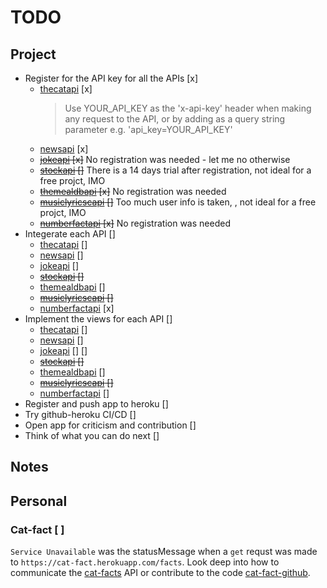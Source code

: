 # TODO

## Project

- Register for the API key for all the APIs [x]
  - [thecatapi] [x]
    > Use YOUR_API_KEY as the 'x-api-key' header when making any request to the API, or by adding as a query string parameter e.g. 'api_key=YOUR_API_KEY'
  - [newsapi] [x]
  - ~~[jokeapi] [x]~~ No registration was needed - let me no otherwise
  - ~~[stockapi] []~~ There is a 14 days trial after registration, not ideal for a free projct, IMO
  - ~~[themealdbapi] [x]~~ No registration was needed
  - ~~[musiclyricscapi] []~~ Too much user info is taken, , not ideal for a free projct, IMO
  - ~~[numberfactapi] [x]~~ No registration was needed
- Integerate each API []
  - [thecatapi] []
  - [newsapi] []
  - [jokeapi] []
  - ~~[stockapi] []~~
  - [themealdbapi] []
  - ~~[musiclyricscapi] []~~
  - [numberfactapi] [x]
- Implement the views for each API []
  - [thecatapi] []
  - [newsapi] []
  - [jokeapi] [] []
  - ~~[stockapi] []~~
  - [themealdbapi] []
  - ~~[musiclyricscapi] []~~
  - [numberfactapi] []
- Register and push app to heroku []
- Try github-heroku CI/CD []
- Open app for criticism and contribution []
- Think of what you can do next []

## Notes

## Personal

### Cat-fact [ ]

`Service Unavailable` was the statusMessage when a `get` requst was made to `https://cat-fact.herokuapp.com/facts`. Look deep into how to communicate the [cat-facts] API or contribute to the code [cat-fact-github].

#

[thecatapi]: https://thecatapi.com/
[newsapi]: https://newsapi.org/docs
[jokeapi]: https://sv443.net/jokeapi/v2/
[stockapi]: https://stocknewsapi.com/
[themealdbapi]: https://www.themealdb.com/api.php
[musiclyricscapi]: https://developer.musixmatch.com/documentation
[numberfactapi]: numbersapi.com/
[cat-facts]: https://github.com/alexwohlbruck/cat-facts/
[cat-fact-github]: https://alexwohlbruck.github.io/cat-facts/docs/
